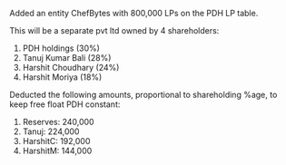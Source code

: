 Added an entity ChefBytes with 800,000 LPs on the PDH LP table.

This will be a separate pvt ltd owned by 4 shareholders:

1. PDH holdings (30%)
2. Tanuj Kumar Bali (28%)
3. Harshit Choudhary (24%)
4. Harshit Moriya (18%)

Deducted the following amounts, proportional to shareholding %age, to keep free float PDH constant:

1. Reserves: 240,000
2. Tanuj: 224,000
3. HarshitC: 192,000
4. HarshitM: 144,000
